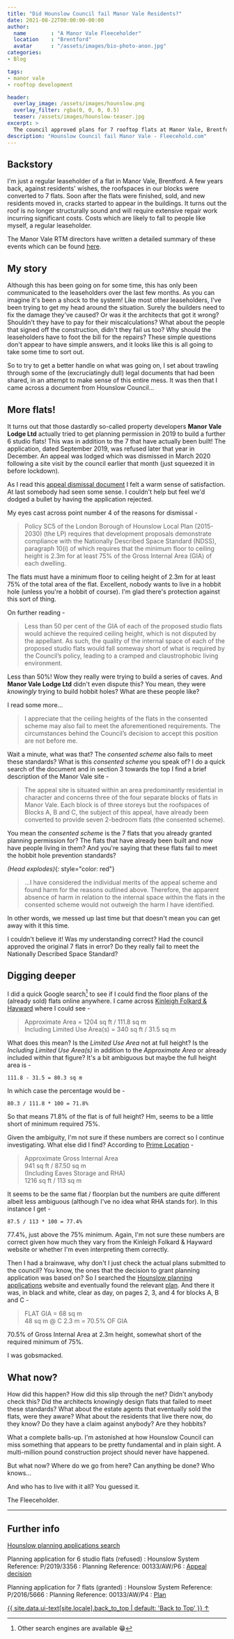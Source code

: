 ```yaml
---
title: "Did Hounslow Council fail Manor Vale Residents?"
date: 2021-08-22T00:00:00-00:00
author:
  name        : "A Manor Vale Fleeceholder"
  location    : "Brentford"
  avatar      : "/assets/images/bio-photo-anon.jpg"
categories:
- Blog

tags:
- manor vale
- rooftop development

header:
  overlay_image: /assets/images/hounslow.png
  overlay_filter: rgba(0, 0, 0, 0.5)
  teaser: /assets/images/hounslow-teaser.jpg
excerpt: >
  The council approved plans for 7 rooftop flats at Manor Vale, Brentford. But was this a mistake?
description: "Hounslow Council fail Manor Vale - Fleecehold.com"
---
```


## Backstory

I'm just a regular leaseholder of a flat in Manor Vale, Brentford. A few years back, against residents' wishes, the roofspaces in our blocks were converted to 7 flats. Soon after the flats were finished, sold, and new residents moved in, cracks started to appear in the buildings. It turns out the roof is no longer structurally sound and will require extensive repair work incurring significant costs. Costs which are likely to fall to people like myself, a regular leaseholder. 

The Manor Vale RTM directors have written a detailed summary of these events which can be found [here](/blog/manor-vale-rtm-story/).

## My story
Although this has been going on for some time, this has only been communicated to the leaseholders over the last few months. As you can imagine it's been a shock to the system! Like most other leaseholders, I've been trying to get my head around the situation. Surely the builders need to fix the damage they've caused? Or was it the architects that got it wrong? Shouldn't they have to pay for their miscalculations? What about the people that signed off the construction, didn't they fail us too? Why should the leaseholders have to foot the bill for the repairs? These simple questions don't appear to have simple answers, and it looks like this is all going to take some time to sort out. 

So to try to get a better handle on what was going on, I set about trawling through some of the (excruciatingly dull) legal documents that had been shared, in an attempt to make sense of this entire mess. It was then that I came across a document from Hounslow Council... 

## More flats!
It turns out that those dastardly so-called property developers **Manor Vale Lodge Ltd** actually tried to get planning permission in 2019 to build a further 6 studio flats! This was in addition to the 7 that have actually been built! The application, dated September 2019, was refused later that year in December. An appeal was lodged which was dismissed in March 2020 following a site visit by the council earlier that month (just squeezed it in before lockdown). 

As I read this [appeal dismissal document][hounslow-appeal-decision] I felt a warm sense of satisfaction. At last somebody had seen some sense. I couldn't help but feel we'd dodged a bullet by having the application rejected. 

My eyes cast across point number 4 of the reasons for dismissal - 

> Policy SC5 of the London Borough of Hounslow Local Plan (2015-2030) (the LP) requires that development proposals demonstrate compliance with the Nationally Described Space Standard (NDSS), paragraph 10(i) of which requires that the minimum floor to ceiling height is 2.3m for at least 75% of the Gross Internal Area (GIA) of each dwelling.

The flats must have a minimum floor to ceiling height of 2.3m for at least 75% of the total area of the flat. Excellent, nobody wants to live in a hobbit hole (unless you're a hobbit of course). I'm glad there's protection against this sort of thing. 

On further reading -

> Less than 50 per cent of the GIA of each of the proposed studio flats would achieve the required ceiling height, which is not disputed by the appellant. As such, the quality of the internal space of each of the proposed studio flats would fall someway short of what is required by the Council’s policy, leading to a cramped and claustrophobic living environment.

Less than 50%! Wow they really were trying to build a series of caves. And **Manor Vale Lodge Ltd** didn't even dispute this? You mean, they were _knowingly_ trying to build hobbit holes? What are these people like?

I read some more... 

> I appreciate that the ceiling heights of the flats in the consented scheme may also fail to meet the aforementioned requirements. The circumstances behind the Council’s decision to accept this position are not before me. 

Wait a minute, what was that? The _consented scheme_ also fails to meet these standards? What is this _consented scheme_ you speak of? I do a quick search of the document and in section 3 towards the top I find a brief description of the Manor Vale site -

> The appeal site is situated within an area predominantly residential in character and concerns three of the four separate blocks of flats in Manor Vale. Each block is of three storeys but the roofspaces of Blocks A, B and C, the subject of this appeal, have already been converted to provide seven 2-bedroom flats (the consented scheme).
 
You mean the _consented scheme_ is the 7 flats that you already granted planning permission for? The flats that have already been built and now have people living in them? And you're saying that these flats fail to meet the hobbit hole prevention standards? 

*(Head explodes)*{: style="color: red"}

> ...I have considered the individual merits of the appeal scheme and found harm for the reasons outlined above. Therefore, the apparent absence of harm in relation to the internal space within the flats in the consented scheme would not outweigh the harm I have identified.

In other words, we messed up last time but that doesn't mean you can get away with it this time.

I couldn't believe it! Was my understanding correct? Had the council approved the original 7 flats in error? Do they really fail to meet the Nationally Described Space Standard? 

## Digging deeper
I did a quick Google search[^1] to see if I could find the floor plans of the (already sold) flats online anywhere. I came across  [Kinleigh Folkard & Hayward][kfh] where I could see - 

> Approximate Area = 1204 sq ft / 111.8 sq m  
> Including Limited Use Area(s) = 340 sq ft / 31.5 sq m

What does this mean? Is the _Limited Use Area_ not at full height? Is the _Including Limited Use Area(s)_ in addition to the _Approximate Area_ or already included within that figure? It's a bit ambiguous but maybe the full height area is -
~~~
111.8 - 31.5 = 80.3 sq m 
~~~
In which case the percentage would be - 
~~~
80.3 / 111.8 * 100 = 71.8% 
~~~
So that means 71.8% of the flat is of full height? Hm, seems to be a little short of minimum required 75%. 

Given the ambiguity, I'm not sure if these numbers are correct so I continue investigating. What else did I find? According to [Prime Location][pl] - 

> Approximate Gross Internal Area   
> 941 sq ft / 87.50 sq m  
> (Including Eaves Storage and RHA)   
> 1216 sq ft / 113 sq m

It seems to be the same flat / floorplan but the numbers are quite different albeit less ambiguous (although I've no idea what RHA stands for). In this instance I get -
~~~
87.5 / 113 * 100 = 77.4%
~~~
77.4%, just above the 75% minimum. Again, I'm not sure these numbers are correct given how much they vary from the Kinleigh Folkard & Hayward website or whether I'm even interpreting them correctly.

Then I had a brainwave, why don't I just check the actual plans submitted to the council? You know, the ones that the decision to grant planning application was based on? So I searched the [Hounslow planning applications][hounslow-search] website and eventually found the relevant [plan][hounslow-plan]. And there it was, in black and white, clear as day, on pages 2, 3, and 4 for blocks A, B and C - 

> FLAT GIA = 68 sq m  
> 48 sq m @ C 2.3 m = 70.5% OF GIA
 
70.5% of Gross Internal Area at 2.3m height, somewhat short of the required minimum of 75%. 

I was gobsmacked. 

## What now?
How did this happen? How did this slip through the net? Didn't anybody check this? Did the architects knowingly design flats that failed to meet these standards? What about the estate agents that eventually sold the flats, were they aware? What about the residents that live there now, do they know? Do they have a claim against anybody? Are they hobbits?

What a complete balls-up. I'm astonished at how Hounslow Council can miss something that appears to be pretty fundamental and in plain sight. A multi-million pound construction project should never have happened. 

But what now? Where do we go from here? Can anything be done? Who knows...

And who has to live with it all? You guessed it. 

The Fleeceholder.

---
## Further info

[Hounslow planning applications search][hounslow-search]

Planning application for 6 studio flats (refused) 
: Hounslow System Reference: P/2019/3356
: Planning Reference: 00133/AW/P6
: [Appeal decision][hounslow-appeal-decision]

Planning application for 7 flats (granted)
: Hounslow System Reference: P/2016/5666
: Planning Reference: 00133/AW/P4
: [Plan][hounslow-plan]

[^1]: Other search engines are available :grin:

<a href="#page-title" class="back-to-top">{{ site.data.ui-text[site.locale].back_to_top | default: 'Back to Top' }} &uarr;</a>

[kfh]: https://www.kfh.co.uk/south-west-london-and-surrey/brentford/tw8/flats-for-sale/2219496/  
[pl]: https://www.primelocation.com/for-sale/details/58419955/
[hounslow-search]: https://planning.hounslow.gov.uk/planning_search.aspx
[hounslow-plan]: /assets/hounslow-council/00529304.pdf
[hounslow-appeal-decision]: /assets/hounslow-council/00679153.pdf


